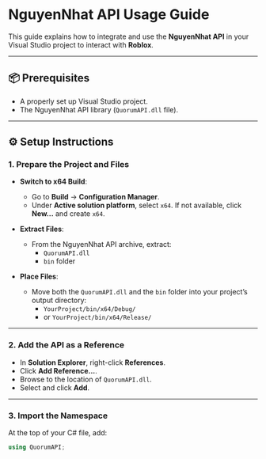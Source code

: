 # NguyenNhat API Usage Guide

This guide explains how to integrate and use the **NguyenNhat API** in your Visual Studio project to interact with **Roblox**.

---

## 📦 Prerequisites

- A properly set up Visual Studio project.
- The NguyenNhat API library (`QuorumAPI.dll` file).

---

## ⚙️ Setup Instructions

### 1. Prepare the Project and Files

- **Switch to x64 Build**:
  - Go to **Build** → **Configuration Manager**.
  - Under **Active solution platform**, select `x64`. If not available, click **New...** and create `x64`.

- **Extract Files**:
  - From the NguyenNhat API archive, extract:
    - `QuorumAPI.dll`
    - `bin` folder

- **Place Files**:
  - Move both the `QuorumAPI.dll` and the `bin` folder into your project’s output directory:
    - `YourProject/bin/x64/Debug/`
    - or `YourProject/bin/x64/Release/`

---

### 2. Add the API as a Reference

- In **Solution Explorer**, right-click **References**.
- Click **Add Reference...**.
- Browse to the location of `QuorumAPI.dll`.
- Select and click **Add**.

---

### 3. Import the Namespace

At the top of your C# file, add:

```csharp
using QuorumAPI;
